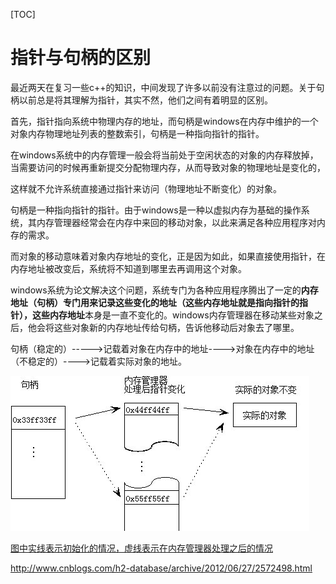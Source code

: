 [TOC]



# 指针与句柄的区别

​    最近两天在复习一些c++的知识，中间发现了许多以前没有注意过的问题。关于句柄以前总是将其理解为指针，其实不然，他们之间有着明显的区别。

​    首先，指针指向系统中物理内存的地址，而句柄是windows在内存中维护的一个对象内存物理地址列表的整数索引，句柄是一种指向指针的指针。

​    在windows系统中的内存管理一般会将当前处于空闲状态的对象的内存释放掉，当需要访问的时候再重新提交分配物理内存，从而导致对象的物理地址是变化的，

这样就不允许系统直接通过指针来访问（物理地址不断变化）的对象。

​    句柄是一种指向指针的指针。由于windows是一种以虚拟内存为基础的操作系统，其内存管理器经常会在内存中来回的移动对象，以此来满足各种应用程序对内存的需求。

而对象的移动意味着对象内存地址的变化，正是因为如此，如果直接使用指针，在内存地址被改变后，系统将不知道到哪里去再调用这个对象。

​    windows系统为论文解决这个问题，系统专门为各种应用程序腾出了一定的**内存地址（句柄）**专门用来记录这些变化的地址（这些内存地址就是指向指针的指针），这些**内存地址**本身是一直不变化的。windows内存管理器在移动某些对象之后，他会将这些对象新的内存地址传给句柄，告诉他移动后对象去了哪里。

​    句柄（稳定的）----->记载着对象在内存中的地址---->对象在内存中的地址（不稳定的）---->记载着实际对象的地址。

![img](image-201708171035/1340769683_5356.jpg)

[图中实线表示初始化的情况，虚线表示在内存管理器处理之后的情况](http://blog.csdn.net/qingtingchen1987)



http://www.cnblogs.com/h2-database/archive/2012/06/27/2572498.html